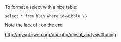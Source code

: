 To format a select with a nice table:

`select * from blah where id=wibble \G`

Note the lack of ; on the end

http://mysql.rjweb.org/doc.php/mysql_analysis#tuning
